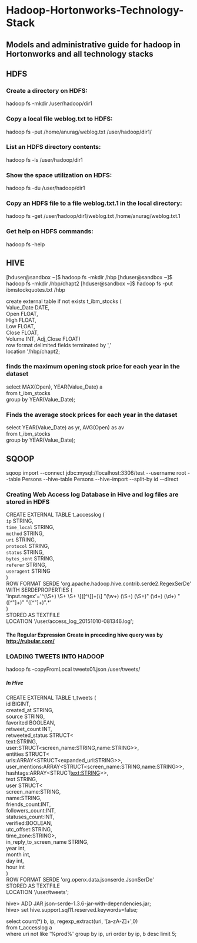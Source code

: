# Hadoop-Hortonworks-Technology-Stack
## Models and administrative guide for hadoop in Hortonworks and all technology stacks
##                            HDFS
### Create a directory on HDFS:
hadoop fs -mkdir /user/hadoop/dir1
### Copy a local file weblog.txt to HDFS:
hadoop fs -put /home/anurag/weblog.txt /user/hadoop/dir1/
### List an HDFS directory contents:
hadoop fs -ls /user/hadoop/dir1
### Show the space utilization on HDFS:
hadoop fs -du /user/hadoop/dir1
### Copy an HDFS file to a file weblog.txt.1 in the local directory:
hadoop fs -get /user/hadoop/dir1/weblog.txt /home/anurag/weblog.txt.1
### Get help on HDFS commands:
hadoop fs -help
  
##                            HIVE  
[hduser@sandbox ~]$ hadoop fs -mkdir /hbp
[hduser@sandbox ~]$ hadoop fs -mkdir /hbp/chapt2
[hduser@sandbox ~]$ hadoop fs -put ibmstockquotes.txt /hbp


create external table if not exists t_ibm_stocks (  
Value_Date DATE,  
Open FLOAT,  
High FLOAT,  
Low FLOAT,  
Close FLOAT,  
Volume INT, 
Adj_Close FLOAT)  
row format delimited fields terminated by ','  
location '/hbp/chapt2; 
### finds the maximum opening stock price for each year in the dataset
select MAX(Open), YEAR(Value_Date) a  
  from t_ibm_stocks     
  group by YEAR(Value_Date);    
    
  
###   Finds the average stock prices for each year in the dataset  
select YEAR(Value_Date) as yr, AVG(Open) as av   
  from t_ibm_stocks   
  group by YEAR(Value_Date);  

  
##                            SQOOP
  
sqoop import --connect jdbc:mysql://localhost:3306/test --username root  --table Persons  --hive-table Persons --hive-import --split-by id --direct



### Creating Web Access log Database in Hive and log files are stored in HDFS

CREATE EXTERNAL TABLE t_accesslog (   
        `ip`                STRING,   
        `time_local`        STRING,   
        `method`            STRING,   
        `uri`               STRING,   
        `protocol`          STRING,   
        `status`            STRING,   
        `bytes_sent`        STRING,   
        `referer`           STRING,   
        `useragent`         STRING   
        )   
    ROW FORMAT SERDE 'org.apache.hadoop.hive.contrib.serde2.RegexSerDe'   
    WITH SERDEPROPERTIES (   
    'input.regex'='^(\\S+) \\S+ \\S+ \\[([^\\[]+)\\] "(\\w+) (\\S+) (\\S+)" (\\d+) (\\d+) "([^"]+)" "([^"]+)".*'   
)    
STORED AS TEXTFILE    
LOCATION '/user/access_log_20151010-081346.log';      
  

  
#### The Regular Expression Create in preceding hive query was by http://rubular.com/    
  
### LOADING TWEETS INTO HADOOP  
  
hadoop fs -copyFromLocal tweets01.json /user/tweets/  
  
##### In Hive  
CREATE EXTERNAL TABLE t_tweets (   
  id BIGINT,   
  created_at STRING,    
  source STRING,   
  favorited BOOLEAN,    
  retweet_count INT,    
  retweeted_status STRUCT<   
     text:STRING,     
     user:STRUCT<screen_name:STRING,name:STRING>>,   
  entities STRUCT<   
     urls:ARRAY<STRUCT<expanded_url:STRING>>,   
     user_mentions:ARRAY<STRUCT<screen_name:STRING,name:STRING>>,   
     hashtags:ARRAY<STRUCT<text:STRING>>>,   
  text STRING,   
  user STRUCT<    
     screen_name:STRING,   
     name:STRING,   
     friends_count:INT,   
     followers_count:INT,   
     statuses_count:INT,   
     verified:BOOLEAN,   
     utc_offset:STRING,    
     time_zone:STRING>,   
  in_reply_to_screen_name STRING,   
  year int,   
  month int,     
  day int,   
  hour int   
)   
ROW FORMAT SERDE 'org.openx.data.jsonserde.JsonSerDe'   
STORED AS TEXTFILE   
LOCATION '/user/tweets';   
  
hive> ADD JAR json-serde-1.3.6-jar-with-dependencies.jar;   
hive> set hive.support.sql11.reserved.keywords=false;  
  
select count(*) b, ip, regexp_extract(uri, '[a-zA-Z]+',0)   
from t_accesslog a   
where uri not like '%prod%' group by ip, uri order by ip, b desc limit 5;  
  
